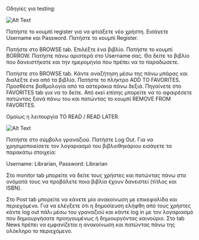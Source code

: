 Οδηγίες για testing:

![Alt Text](https://files.catbox.moe/afsqmm.gif)

Πατήστε το κουμπί register για να φτιάξετε νέο χρήστη. 
Εισάγετε Username και Password. 
Πατήστε το κουμπί Register.

Πατήστε στο BROWSE tab. 
Επιλέξτε ένα βιβλίο.
Πατήστε το κουμπί BORROW. 
Πατήστε πάνω αριστερά στο Username σας. 
Θα δείτε το βιβλίο που δανειστήκατε και την ημερομηνία που πρέπει να το παραδώσετε. 

Πατήστε στο BROWSE tab.
Κάντε αναζήτηση μέσω της πάνω μπάρας και διαλέξτε ένα από τα βιβλία.
Πατήστε το πλήκτρο ADD TO FAVORITES.
Προσθέστε βαθμολογία από τα αστεράκια πάνω δεξιά.
Πηγαίνετε στο FAVORITES tab για να το δείτε.
Από εκεί επίσης μπορείτε να το αφαιρέσετε πατώντας ξανά πάνω του και πατώντας το κουμπί REMOVE FROM FAVORITES.

Ομοίως η λειτουργία TO READ / READ LATER.

![Alt Text](https://files.catbox.moe/afsqmm.gif)

Πατήστε στο σύμβολο γραναζιού. Πατήστε Log Out. Για να χρησιμοποιείσετε τον λογαριασμό του βιβλιοθηκάριου εισάγετε τα παρακάτω στοιχεία:

Username: Librarian, Password: Librarian

Στο monitor tab μπορείτε να δείτε τους χρήστες και πατώντας πάνω στα ονόματά τους να προβάλετε ποια βιβλία έχουν δανειστεί (τίτλος και ISBN). 

Στο Post tab μπορείτε να κάνετε μία ανακοίνωση με επικεφαλίδα και περιεχόμενο. Για να ελέγξετε ότι η δημοσίευση ελήφθη από τους χρήστες κάντε log out πάλι μέσω του γραναζιού και κάντε log in με τον λογαριασμό που δημιουργήσατε προηγουμένως ή δημιουργόντας καινούριο. Στο tab News πρέπει να εμφανίζεται η ανακοίνωση και πατώντας πάνω της ολόκληρο το περιεχόμενο. 
